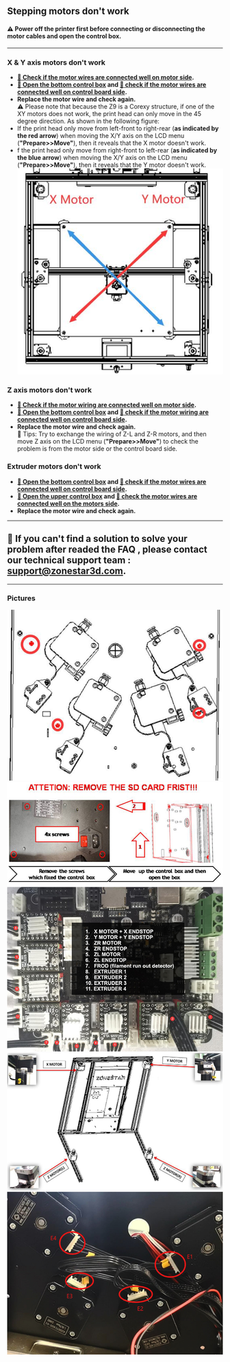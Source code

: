## Stepping motors don't work
#### :warning: Power off the printer first before connecting or disconnecting the motor cables and open the control box.

-----
### X & Y axis motors don't work
- **[:art: Check if the motor wires are connected well on motor side](XYZMotors_wiring.jpg).**
- **[:art: Open the bottom control box](../How_to_open_the_control_box.jpg) and [:art: check if the motor wires are connected well on control board side](MotorENDSTOP_wiring.jpg).**
- **Replace the motor wire and check again.**   
:warning: Please note that because the Z9 is a Corexy structure, if one of the XY motors does not work, the print head can only move in the 45 degree direction. As shown in the following figure:
- If the print head only move from left-front to right-rear (**as indicated by the red arrow**) when moving the X/Y axis on the LCD menu (**"Prepare>>Move"**), then it reveals that the X motor doesn't work. 
- f the print head only move from right-front to left-rear (**as indicated by the blue arrow**) when moving the X/Y axis on the LCD menu (**"Prepare>>Move"**), then it reveals that the Y motor doesn't work.   
![](./XYMotor_Issue.jpg)
 
### Z axis motors don't work
- **[:art: Check if the motor wiring are connected well on motor side](XYZMotors_wiring.jpg).**
- **[:art: Open the bottom control box](../How_to_open_the_control_box.jpg) and [:art: check if the motor wiring are connected well on control board side](MotorENDSTOP_wiring.jpg).**
- **Replace the motor wire and check again.**   
:star2: Tips: Try to exchange the wiring of Z-L and Z-R motors, and then move Z axis on the LCD menu (**"Prepare>>Move"**) to check the problem is from the motor side or the control board side.

### Extruder motors don't work
- **[:art: Open the bottom control box](../How_to_open_the_control_box.jpg) and [:art: check if the motor wires are connected well on control board side](MotorENDSTOP_wiring.jpg).**
- **[:art: Open the upper control box](../Upper_box_mounted_screws.jpg) and [:art: check the motor wires are connected well on the motors side](ExtruderMotors_wiring.jpg).**
- **Replace the motor wire and check again.**   

-----
## :email: If you can't find a solution to solve your problem after readed the FAQ , please contact our technical support team : support@zonestar3d.com.

-----
### Pictures
![](../Upper_box_mounted_screws.jpg)
![](../How_to_open_the_control_box.jpg)
![](MotorENDSTOP_wiring.jpg)
![](XYZMotors_wiring.jpg)
![](ExtruderMotors_wiring.jpg)